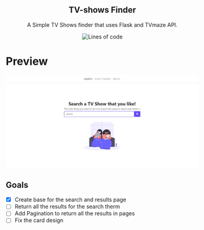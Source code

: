 <h2 align="center">TV-shows Finder</h2>


<p align="center">
  A Simple TV Shows finder that uses Flask and TVmaze API.
</p>

<p align="center">
   <!--<img alt="GitHub top language" src="https://img.shields.io/github/languages/top/thainapires/TvShows-Finder">-->
   <img alt="Lines of code" src="https://img.shields.io/tokei/lines/github/thainapires/TvShows-Finder">
</p>

# Preview

<kbd>
  <img src="static/search-page.jpg"  alt="search page">
</kbd>

## Goals

- [x] Create base for the search and results page
- [ ] Return all the results for the search therm
- [ ] Add Pagination to return all the results in pages
- [ ] Fix the card design
